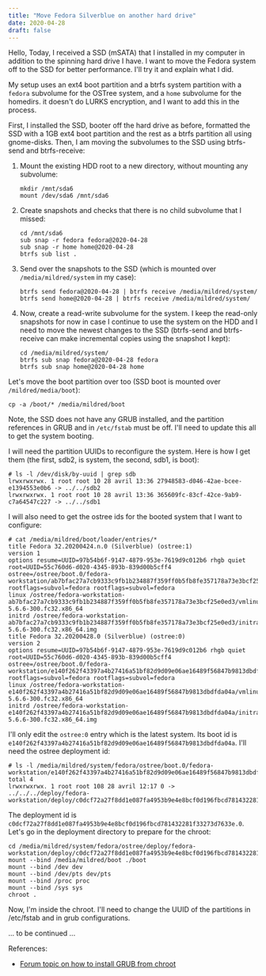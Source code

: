 ```yaml
---
title: "Move Fedora Silverblue on another hard drive"
date: 2020-04-28
draft: false
---
```


Hello, Today, I received a SSD (mSATA) that I installed in my computer in
addition to the spinning hard drive I have. I want to move the Fedora system off
to the SSD for better performance. I'll try it and explain what I did.

My setup uses an ext4 boot partition and a btrfs system partition with a
`fedora` subvolume for the OSTree system, and a `home` subvolume for the
homedirs. it doesn't do LURKS encryption, and I want to add this in the process.

First, I installed the SSD, booter off the hard drive as before, formatted the
SSD with a 1GB ext4 boot partition and the rest as a btrfs partition all using
gnome-disks. Then, I am moving the subvolumes to the SSD using btrfs-send and
btrfs-receive:

1.  Mount the existing HDD root to a new directory, without mounting any
    subvolume:

        mkdir /mnt/sda6
        mount /dev/sda6 /mnt/sda6

2.  Create snapshots and checks that there is no child subvolume that I missed:

        cd /mnt/sda6
        sub snap -r fedora fedora@2020-04-28
        sub snap -r home home@2020-04-28
        btrfs sub list .

3.  Send over the snapshots to the SSD (which is mounted over
    `/media/mildred/system` in my case):

        btrfs send fedora@2020-04-28 | btrfs receive /media/mildred/system/
        btrfs send home@2020-04-28 | btrfs receive /media/mildred/system/

4.  Now, create a read-write subvolume for the system. I keep the read-only snapshots for now in case I continue to use the system on the HDD and I need to move the newest changes to the SSD (btrfs-send and btrfs-receive can make incremental copies using the snapshot I kept):

        cd /media/mildred/system/
        btrfs sub snap fedora@2020-04-28 fedora
        btrfs sub snap home@2020-04-28 home

Let's move the boot partition over too (SSD boot is mounted over
`/mildred/media/boot`):

    cp -a /boot/* /media/mildred/boot

Note, the SSD does not have any GRUB installed, and the partition references in
GRUB and in `/etc/fstab` must be off. I'll need to update this all to get the
system booting.

I will need the partition UUIDs to reconfigure the system. Here is how I get them (the first, sdb2, is system, the second, sdb1, is boot):

    # ls -l /dev/disk/by-uuid | grep sdb
    lrwxrwxrwx. 1 root root 10 28 avril 13:36 27948583-d046-42ae-bcee-e1394553e0b6 -> ../../sdb2
    lrwxrwxrwx. 1 root root 10 28 avril 13:36 365609fc-83cf-42ce-9ab9-c7a64547c227 -> ../../sdb1

I will also need to get the ostree ids for the booted system that I want to configure:

    # cat /media/mildred/boot/loader/entries/*
    title Fedora 32.20200424.n.0 (Silverblue) (ostree:1)
    version 1
    options resume=UUID=97b54b6f-9147-4879-953e-7619d9c012b6 rhgb quiet root=UUID=55c760d6-d020-4345-893b-839d00b5cff4 ostree=/ostree/boot.0/fedora-workstation/ab7bfac27a7cb9333c9fb1b234887f359ff0b5fb8fe357178a73e3bcf25e0ed3/0 rootflags=subvol=fedora rootflags=subvol=fedora
    linux /ostree/fedora-workstation-ab7bfac27a7cb9333c9fb1b234887f359ff0b5fb8fe357178a73e3bcf25e0ed3/vmlinuz-5.6.6-300.fc32.x86_64
    initrd /ostree/fedora-workstation-ab7bfac27a7cb9333c9fb1b234887f359ff0b5fb8fe357178a73e3bcf25e0ed3/initramfs-5.6.6-300.fc32.x86_64.img
    title Fedora 32.20200428.0 (Silverblue) (ostree:0)
    version 2
    options resume=UUID=97b54b6f-9147-4879-953e-7619d9c012b6 rhgb quiet root=UUID=55c760d6-d020-4345-893b-839d00b5cff4 ostree=/ostree/boot.0/fedora-workstation/e140f262f43397a4b27416a51bf82d9d09e06ae16489f56847b9813dbdfda04a/0 rootflags=subvol=fedora rootflags=subvol=fedora
    linux /ostree/fedora-workstation-e140f262f43397a4b27416a51bf82d9d09e06ae16489f56847b9813dbdfda04a/vmlinuz-5.6.6-300.fc32.x86_64
    initrd /ostree/fedora-workstation-e140f262f43397a4b27416a51bf82d9d09e06ae16489f56847b9813dbdfda04a/initramfs-5.6.6-300.fc32.x86_64.img

I'll only edit the `ostree:0` entry which is the latest system. Its boot id is `e140f262f43397a4b27416a51bf82d9d09e06ae16489f56847b9813dbdfda04a`. I'll need the ostree deployment id:

    # ls -l /media/mildred/system/fedora/ostree/boot.0/fedora-workstation/e140f262f43397a4b27416a51bf82d9d09e06ae16489f56847b9813dbdfda04a
    total 4
    lrwxrwxrwx. 1 root root 108 28 avril 12:17 0 -> ../../../deploy/fedora-workstation/deploy/c0dcf72a27f8dd1e087fa4953b9e4e8bcf0d196fbcd781432281f33273d7633e.0

The deployment id is `c0dcf72a27f8dd1e087fa4953b9e4e8bcf0d196fbcd781432281f33273d7633e.0`. Let's go in the deployment directory to prepare for the chroot:

    cd /media/mildred/system/fedora/ostree/deploy/fedora-workstation/deploy/c0dcf72a27f8dd1e087fa4953b9e4e8bcf0d196fbcd781432281f33273d7633e.0
    mount --bind /media/mildred/boot ./boot
    mount --bind /dev dev
    mount --bind /dev/pts dev/pts
    mount --bind /proc proc
    mount --bind /sys sys
    chroot .

Now, I'm inside the chroot. I'll need to change the UUID of the partitions in /etc/fstab and in grub configurations.

... to be continued ...

References:

- [Forum topic on how to install GRUB from chroot](https://discussion.fedoraproject.org/t/recover-grub-after-reinstall-windows/9123)
